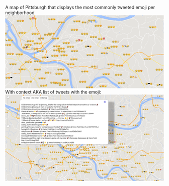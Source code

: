 A map of Pittsburgh that displays the most commonly tweeted emoji per neighborhood
![emoji map](screenshot.png)
With context AKA list of tweets with the emoji:
![emoji map with infobubble](screenshot_with_tweets.png)
